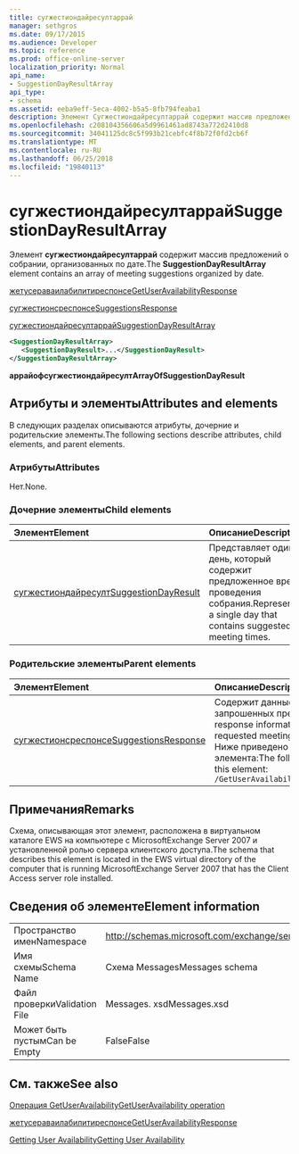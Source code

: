 ```yaml
---
title: сугжестиондайресултаррай
manager: sethgros
ms.date: 09/17/2015
ms.audience: Developer
ms.topic: reference
ms.prod: office-online-server
localization_priority: Normal
api_name:
- SuggestionDayResultArray
api_type:
- schema
ms.assetid: eeba9eff-5eca-4002-b5a5-8fb794feaba1
description: Элемент Сугжестиондайресултаррай содержит массив предложений о собрании, организованных по дате.
ms.openlocfilehash: c208104356606a5d9961461ad8743a772d2410d8
ms.sourcegitcommit: 34041125dc8c5f993b21cebfc4f8b72f0fd2cb6f
ms.translationtype: MT
ms.contentlocale: ru-RU
ms.lasthandoff: 06/25/2018
ms.locfileid: "19840113"
---
```

# <a name="suggestiondayresultarray"></a><span data-ttu-id="6b02a-103">сугжестиондайресултаррай</span><span class="sxs-lookup"><span data-stu-id="6b02a-103">SuggestionDayResultArray</span></span>

<span data-ttu-id="6b02a-104">Элемент **сугжестиондайресултаррай** содержит массив предложений о собрании, организованных по дате.</span><span class="sxs-lookup"><span data-stu-id="6b02a-104">The **SuggestionDayResultArray** element contains an array of meeting suggestions organized by date.</span></span> 
  
[<span data-ttu-id="6b02a-105">жетусераваилабилитиреспонсе</span><span class="sxs-lookup"><span data-stu-id="6b02a-105">GetUserAvailabilityResponse</span></span>](getuseravailabilityresponse.md)
  
[<span data-ttu-id="6b02a-106">сугжестионсреспонсе</span><span class="sxs-lookup"><span data-stu-id="6b02a-106">SuggestionsResponse</span></span>](suggestionsresponse.md)
  
[<span data-ttu-id="6b02a-107">сугжестиондайресултаррай</span><span class="sxs-lookup"><span data-stu-id="6b02a-107">SuggestionDayResultArray</span></span>](suggestiondayresultarray.md)
  
```xml
<SuggestionDayResultArray>
   <SuggestionDayResult>...</SuggestionDayResult>
</SuggestionDayResultArray>
```

 <span data-ttu-id="6b02a-108">**аррайофсугжестиондайресулт**</span><span class="sxs-lookup"><span data-stu-id="6b02a-108">**ArrayOfSuggestionDayResult**</span></span>
## <a name="attributes-and-elements"></a><span data-ttu-id="6b02a-109">Атрибуты и элементы</span><span class="sxs-lookup"><span data-stu-id="6b02a-109">Attributes and elements</span></span>

<span data-ttu-id="6b02a-110">В следующих разделах описываются атрибуты, дочерние и родительские элементы.</span><span class="sxs-lookup"><span data-stu-id="6b02a-110">The following sections describe attributes, child elements, and parent elements.</span></span>
  
### <a name="attributes"></a><span data-ttu-id="6b02a-111">Атрибуты</span><span class="sxs-lookup"><span data-stu-id="6b02a-111">Attributes</span></span>

<span data-ttu-id="6b02a-112">Нет.</span><span class="sxs-lookup"><span data-stu-id="6b02a-112">None.</span></span>
  
### <a name="child-elements"></a><span data-ttu-id="6b02a-113">Дочерние элементы</span><span class="sxs-lookup"><span data-stu-id="6b02a-113">Child elements</span></span>

|<span data-ttu-id="6b02a-114">**Элемент**</span><span class="sxs-lookup"><span data-stu-id="6b02a-114">**Element**</span></span>|<span data-ttu-id="6b02a-115">**Описание**</span><span class="sxs-lookup"><span data-stu-id="6b02a-115">**Description**</span></span>|
|:-----|:-----|
|[<span data-ttu-id="6b02a-116">сугжестиондайресулт</span><span class="sxs-lookup"><span data-stu-id="6b02a-116">SuggestionDayResult</span></span>](suggestiondayresult.md) <br/> |<span data-ttu-id="6b02a-117">Представляет один день, который содержит предложенное время проведения собрания.</span><span class="sxs-lookup"><span data-stu-id="6b02a-117">Represents a single day that contains suggested meeting times.</span></span>  <br/> |
   
### <a name="parent-elements"></a><span data-ttu-id="6b02a-118">Родительские элементы</span><span class="sxs-lookup"><span data-stu-id="6b02a-118">Parent elements</span></span>

|<span data-ttu-id="6b02a-119">**Элемент**</span><span class="sxs-lookup"><span data-stu-id="6b02a-119">**Element**</span></span>|<span data-ttu-id="6b02a-120">**Описание**</span><span class="sxs-lookup"><span data-stu-id="6b02a-120">**Description**</span></span>|
|:-----|:-----|
|[<span data-ttu-id="6b02a-121">сугжестионсреспонсе</span><span class="sxs-lookup"><span data-stu-id="6b02a-121">SuggestionsResponse</span></span>](suggestionsresponse.md) <br/> |<span data-ttu-id="6b02a-122">Содержит данные ответа и предложения для запрошенных предложений о собрании</span><span class="sxs-lookup"><span data-stu-id="6b02a-122">Contains response information and suggestion data for requested meeting suggestions</span></span>  <br/> <span data-ttu-id="6b02a-123">Ниже приведено выражение XPath для этого элемента:</span><span class="sxs-lookup"><span data-stu-id="6b02a-123">The following is the XPath expression to this element:</span></span>  <br/>  `/GetUserAvailabilityResponse/SuggestionsResponse` <br/> |
   
## <a name="remarks"></a><span data-ttu-id="6b02a-124">Примечания</span><span class="sxs-lookup"><span data-stu-id="6b02a-124">Remarks</span></span>

<span data-ttu-id="6b02a-125">Схема, описывающая этот элемент, расположена в виртуальном каталоге EWS на компьютере с MicrosoftExchange Server 2007 и установленной ролью сервера клиентского доступа.</span><span class="sxs-lookup"><span data-stu-id="6b02a-125">The schema that describes this element is located in the EWS virtual directory of the computer that is running MicrosoftExchange Server 2007 that has the Client Access server role installed.</span></span>
  
## <a name="element-information"></a><span data-ttu-id="6b02a-126">Сведения об элементе</span><span class="sxs-lookup"><span data-stu-id="6b02a-126">Element information</span></span>

|||
|:-----|:-----|
|<span data-ttu-id="6b02a-127">Пространство имен</span><span class="sxs-lookup"><span data-stu-id="6b02a-127">Namespace</span></span>  <br/> |http://schemas.microsoft.com/exchange/services/2006/messages  <br/> |
|<span data-ttu-id="6b02a-128">Имя схемы</span><span class="sxs-lookup"><span data-stu-id="6b02a-128">Schema Name</span></span>  <br/> |<span data-ttu-id="6b02a-129">Схема Messages</span><span class="sxs-lookup"><span data-stu-id="6b02a-129">Messages schema</span></span>  <br/> |
|<span data-ttu-id="6b02a-130">Файл проверки</span><span class="sxs-lookup"><span data-stu-id="6b02a-130">Validation File</span></span>  <br/> |<span data-ttu-id="6b02a-131">Messages. xsd</span><span class="sxs-lookup"><span data-stu-id="6b02a-131">Messages.xsd</span></span>  <br/> |
|<span data-ttu-id="6b02a-132">Может быть пустым</span><span class="sxs-lookup"><span data-stu-id="6b02a-132">Can be Empty</span></span>  <br/> |<span data-ttu-id="6b02a-133">False</span><span class="sxs-lookup"><span data-stu-id="6b02a-133">False</span></span>  <br/> |
   
## <a name="see-also"></a><span data-ttu-id="6b02a-134">См. также</span><span class="sxs-lookup"><span data-stu-id="6b02a-134">See also</span></span>



[<span data-ttu-id="6b02a-135">Операция GetUserAvailability</span><span class="sxs-lookup"><span data-stu-id="6b02a-135">GetUserAvailability operation</span></span>](getuseravailability-operation.md)
  
[<span data-ttu-id="6b02a-136">жетусераваилабилитиреспонсе</span><span class="sxs-lookup"><span data-stu-id="6b02a-136">GetUserAvailabilityResponse</span></span>](getuseravailabilityresponse.md)


[<span data-ttu-id="6b02a-137">Getting User Availability</span><span class="sxs-lookup"><span data-stu-id="6b02a-137">Getting User Availability</span></span>](http://msdn.microsoft.com/library/d4133fcb-9b0f-4e6b-aadf-a389da83516a%28Office.15%29.aspx)

